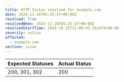 ```yaml
---
title: HTTP Status resolved for example.com
date: 2024-11-26T05:25:57+00:00Z
resolved: True
resolvedWhen: 2024-11-26T05:25:57+00:00Z
resolvedStartTime: 2024-10-25T21:09:43.191474+00:00
severity: notice
affected:
  - example.com
section: issue
---
```


| Expected Statuses | Actual Status  |
|-------------------|----------------|
| 200, 301, 302 | 200 |
